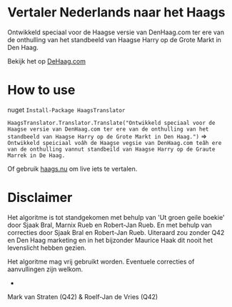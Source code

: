 # Vertaler Nederlands naar het Haags
Ontwikkeld speciaal voor de Haagse versie van DenHaag.com ter ere van de onthulling van het standbeeld van Haagse Harry op de Grote Markt in Den Haag.

Bekijk het op [DeHaag.com](http://www.dehaag.com)

# How to use

nuget `Install-Package HaagsTranslator`

`HaagsTranslator.Translator.Translate("Ontwikkeld speciaal voor de Haagse versie van DenHaag.com ter ere van de onthulling van het standbeeld van Haagse Harry op de Grote Markt in Den Haag.")`
=>
`Ontwikkeld speiciaal voâh de Haagse vegsie van DenHaag.com teâh ere van de onthulling vannut standbeild van Haagse Harry op de Graute Marrek in De Haag.`

Of gebruik [haags.nu](http://haags.nu) om live iets te vertalen.

# Disclaimer

Het algoritme is tot standgekomen met behulp van 'Ut groen geile boekie' door Sjaak Bral, Marnix Rueb en Robert-Jan Rueb. En met behulp van correcties door Sjaak Bral en Robert-Jan Rueb. Uiteraard zou zonder Q42 en Den Haag marketing en in het bijzonder Maurice Haak dit nooit het levenslicht hebben gezien.

Het algoritme mag vrij gebruikt worden. Eventuele correcties of aanvullingen zijn welkom.

-
Mark van Straten (Q42) & Roelf-Jan de Vries (Q42)
